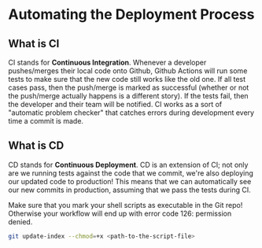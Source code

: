 # Automating the Deployment Process

## What is CI

CI stands for **Continuous Integration**. Whenever a developer pushes/merges their local code onto Github, Github Actions will run some tests to make sure that the new code still works like the old one. If all test cases pass, then the push/merge is marked as successful (whether or not the push/merge actually happens is a different story). If the tests fail, then the developer and their team will be notified. CI works as a sort of "automatic problem checker" that catches errors during development every time a commit is made.

## What is CD

CD stands for **Continuous Deployment**. CD is an extension of CI; not only are we running tests against the code that we commit, we're also deploying our updated code to production! This means that we can automatically see our new commits in production, assuming that we pass the tests during CI. 


Make sure that you mark your shell scripts as executable in the Git repo! Otherwise your workflow will end up with error code 126: permission denied.
```sh
git update-index --chmod=+x <path-to-the-script-file>
```
